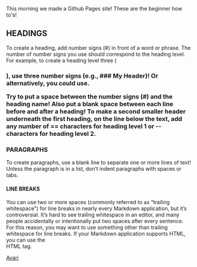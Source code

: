 
This morning we made a Github Pages site! These are the beginner how to's!

## HEADINGS

To create a heading, add number signs (#) in front of a word or phrase. The number of number signs you use should correspond to the heading level. For example, to create a heading level three (<h3>), use three number signs (e.g., ### My Header)! Or alternatively, you could use.

Try to put a space between the number signs (#) and the heading name! Also put a blank space between each line before and after a heading!
To make a second smaller header underneath the first heading, on the line below the text, add any number of == characters for heading level 1 or -- characters for heading level 2.

### PARAGRAPHS

To create paragraphs, use a blank line to separate one or more lines of text!
Unless the paragraph is in a list, don’t indent paragraphs with spaces or tabs.

#### LINE BREAKS

You can use two or more spaces (commonly referred to as “trailing whitespace”) for line breaks in nearly every Markdown application, but it’s controversial. It’s hard to see trailing whitespace in an editor, and many people accidentally or intentionally put two spaces after every sentence. For this reason, you may want to use something other than trailing whitespace for line breaks. If your Markdown application supports HTML, you can use the <br> HTML tag.

[Avari](avaribrittenum.com)
